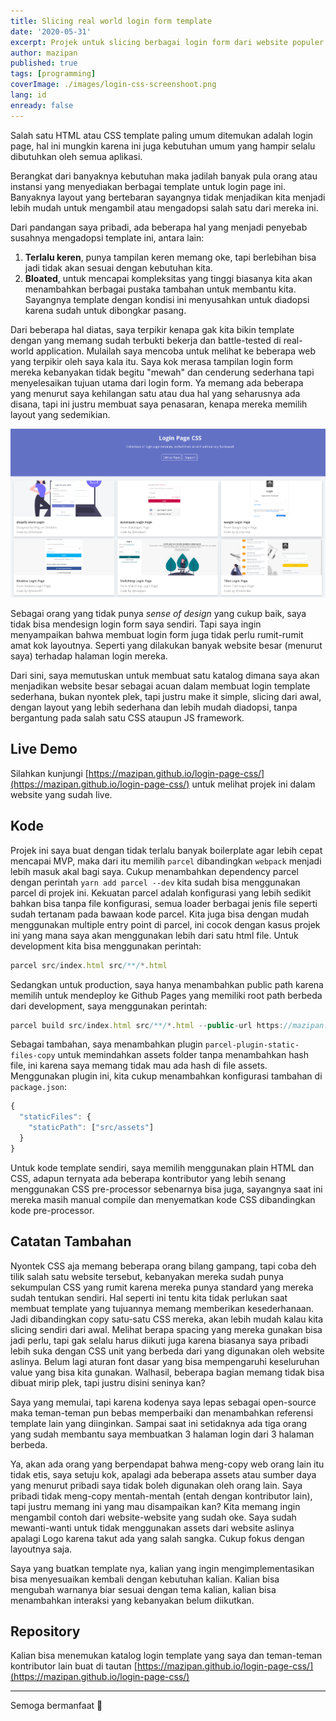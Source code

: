 ```yaml
---
title: Slicing real world login form template
date: '2020-05-31'
excerpt: Projek untuk slicing berbagai login form dari website populer dari 0 tanpa framework CSS
author: mazipan
published: true
tags: [programming]
coverImage: ./images/login-css-screenshoot.png
lang: id
enready: false
---
```


Salah satu HTML atau CSS template paling umum ditemukan adalah login page, hal ini mungkin karena ini juga kebutuhan umum yang hampir selalu dibutuhkan oleh semua aplikasi.

Berangkat dari banyaknya kebutuhan maka jadilah banyak pula orang atau instansi yang menyediakan berbagai template untuk login page ini. Banyaknya layout yang bertebaran sayangnya tidak menjadikan kita menjadi lebih mudah untuk mengambil atau mengadopsi salah satu dari mereka ini.

Dari pandangan saya pribadi, ada beberapa hal yang menjadi penyebab susahnya mengadopsi template ini, antara lain:

1. **Terlalu keren**, punya tampilan keren memang oke, tapi berlebihan bisa jadi tidak akan sesuai dengan kebutuhan kita.
2. **Bloated**, untuk mencapai kompleksitas yang tinggi biasanya kita akan menambahkan berbagai pustaka tambahan untuk membantu kita. Sayangnya template dengan kondisi ini menyusahkan untuk diadopsi karena sudah untuk dibongkar pasang.

Dari beberapa hal diatas, saya terpikir kenapa gak kita bikin template dengan yang memang sudah terbukti bekerja dan battle-tested di real-world application. Mulailah saya mencoba untuk melihat ke beberapa web yang terpikir oleh saya kala itu. Saya kok merasa tampilan login form mereka kebanyakan tidak begitu "mewah" dan cenderung sederhana tapi menyelesaikan tujuan utama dari login form. Ya memang ada beberapa yang menurut saya kehilangan satu atau dua hal yang seharusnya ada disana, tapi ini justru membuat saya penasaran, kenapa mereka memilih layout yang sedemikian.

![Tampilan beranda login page css](./images/login-css-screenshoot.png)

Sebagai orang yang tidak punya _sense of design_ yang cukup baik, saya tidak bisa mendesign login form saya sendiri. Tapi saya ingin menyampaikan bahwa membuat login form juga tidak perlu rumit-rumit amat kok layoutnya. Seperti yang dilakukan banyak website besar (menurut saya) terhadap halaman login mereka.

Dari sini, saya memutuskan untuk membuat satu katalog dimana saya akan menjadikan website besar sebagai acuan dalam membuat login template sederhana, bukan nyontek plek, tapi justru make it simple, slicing dari awal, dengan layout yang lebih sederhana dan lebih mudah diadopsi, tanpa bergantung pada salah satu CSS ataupun JS framework.

## Live Demo

Silahkan kunjungi [https://mazipan.github.io/login-page-css/](https://mazipan.github.io/login-page-css/) untuk melihat projek ini dalam website yang sudah live.

## Kode

Projek ini saya buat dengan tidak terlalu banyak boilerplate agar lebih cepat mencapai MVP, maka dari itu memilih `parcel` dibandingkan `webpack` menjadi lebih masuk akal bagi saya.
Cukup menambahkan dependency parcel dengan perintah `yarn add parcel --dev` kita sudah bisa menggunakan parcel di projek ini.
Kekuatan parcel adalah konfigurasi yang lebih sedikit bahkan bisa tanpa file konfigurasi, semua loader berbagai jenis file seperti sudah tertanam pada bawaan kode parcel.
Kita juga bisa dengan mudah menggunakan multiple entry point di parcel, ini cocok dengan kasus projek ini yang mana saya akan menggunakan lebih dari satu html file.
Untuk development kita bisa menggunakan perintah:

```javascript
parcel src/index.html src/**/*.html
```

Sedangkan untuk production, saya hanya menambahkan public path karena memilih untuk mendeploy ke Github Pages yang memiliki root path berbeda dari development, saya menggunakan perintah:

```javascript
parcel build src/index.html src/**/*.html --public-url https://mazipan.github.io/login-page-css/
```

Sebagai tambahan, saya menambahkan plugin `parcel-plugin-static-files-copy` untuk memindahkan assets folder tanpa menambahkan hash file, ini karena saya memang tidak mau ada hash di file assets.
Menggunakan plugin ini, kita cukup menambahkan konfigurasi tambahan di `package.json`:

```javascript
{
  "staticFiles": {
    "staticPath": ["src/assets"]
  }
}
```

Untuk kode template sendiri, saya memilih menggunakan plain HTML dan CSS, adapun ternyata ada beberapa kontributor yang lebih senang menggunakan CSS pre-processor sebenarnya bisa juga, sayangnya saat ini mereka masih manual compile dan menyematkan kode CSS dibandingkan kode pre-processor.

## Catatan Tambahan

Nyontek CSS aja memang beberapa orang bilang gampang, tapi coba deh tilik salah satu website tersebut, kebanyakan mereka sudah punya sekumpulan CSS yang rumit karena mereka punya standard yang mereka sudah tentukan sendiri. Hal seperti ini tentu kita tidak perlukan saat membuat template yang tujuannya memang memberikan kesederhanaan. Jadi dibandingkan copy satu-satu CSS mereka, akan lebih mudah kalau kita slicing sendiri dari awal. Melihat berapa spacing yang mereka gunakan bisa jadi perlu, tapi gak selalu harus diikuti juga karena biasanya saya pribadi lebih suka dengan CSS unit yang berbeda dari yang digunakan oleh website aslinya. Belum lagi aturan font dasar yang bisa mempengaruhi keseluruhan value yang bisa kita gunakan. Walhasil, beberapa bagian memang tidak bisa dibuat mirip plek, tapi justru disini seninya kan?

Saya yang memulai, tapi karena kodenya saya lepas sebagai open-source maka teman-teman pun bebas memperbaiki dan menambahkan referensi template lain yang diinginkan. Sampai saat ini setidaknya ada tiga orang yang sudah membantu saya membuatkan 3 halaman login dari 3 halaman berbeda.

Ya, akan ada orang yang berpendapat bahwa meng-copy web orang lain itu tidak etis, saya setuju kok, apalagi ada beberapa assets atau sumber daya yang menurut pribadi saya tidak boleh digunakan oleh orang lain. Saya pribadi tidak meng-copy mentah-mentah (entah dengan kontributor lain), tapi justru memang ini yang mau disampaikan kan? Kita memang ingin mengambil contoh dari website-website yang sudah oke. Saya sudah mewanti-wanti untuk tidak menggunakan assets dari website aslinya apalagi Logo karena takut ada yang salah sangka. Cukup fokus dengan layoutnya saja.

Saya yang buatkan template nya, kalian yang ingin mengimplementasikan bisa menyesuaikan kembali dengan kebutuhan kalian. Kalian bisa mengubah warnanya biar sesuai dengan tema kalian, kalian bisa menambahkan interaksi yang kebanyakan belum diikutkan.

## Repository

Kalian bisa menemukan katalog login template yang saya dan teman-teman kontributor lain buat di tautan [https://mazipan.github.io/login-page-css/](https://mazipan.github.io/login-page-css/)

---

Semoga bermanfaat 🙏
